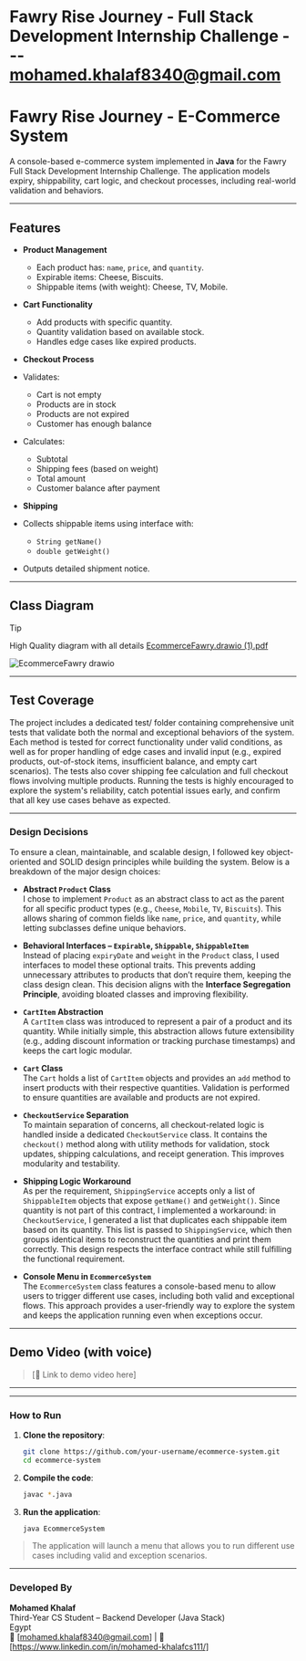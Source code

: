 
 # Fawry Rise Journey - Full Stack Development Internship Challenge --- mohamed.khalaf8340@gmail.com

#  Fawry Rise Journey - E-Commerce System

A console-based e-commerce system implemented in **Java** for the Fawry Full Stack Development Internship Challenge. The application models expiry, shippability, cart logic, and checkout processes, including real-world validation and behaviors.

---

##  Features

- **Product Management**
  - Each product has: `name`, `price`, and `quantity`.
  - Expirable items: Cheese, Biscuits.
  - Shippable items (with weight): Cheese, TV, Mobile.

- **Cart Functionality**
    - Add products with specific quantity.
    - Quantity validation based on available stock.
    - Handles edge cases like expired products.

-  **Checkout Process**
  - Validates:
    - Cart is not empty
    - Products are in stock
    - Products are not expired
    - Customer has enough balance
  - Calculates:
    - Subtotal
    - Shipping fees (based on weight)
    - Total amount
    - Customer balance after payment

-  **Shipping**
  - Collects shippable items using interface with:
    - `String getName()`
    - `double getWeight()`
  - Outputs detailed shipment notice.

---

##  Class Diagram
> [!TIP]
> High Quality diagram with all details
> [EcommerceFawry.drawio (1).pdf](https://github.com/user-attachments/files/21076004/EcommerceFawry.drawio.1.pdf)


![EcommerceFawry drawio](https://github.com/user-attachments/assets/577b4a2e-a216-4e56-b7ee-ceb743972ca9)

---

##  Test Coverage

The project includes a dedicated test/ folder containing comprehensive unit tests that validate both the normal and exceptional behaviors of the system. Each method is tested for correct functionality under valid conditions, as well as for proper handling of edge cases and invalid input (e.g., expired products, out-of-stock items, insufficient balance, and empty cart scenarios). The tests also cover shipping fee calculation and full checkout flows involving multiple products. Running the tests is highly encouraged to explore the system's reliability, catch potential issues early, and confirm that all key use cases behave as expected.

---

###  Design Decisions

To ensure a clean, maintainable, and scalable design, I followed key object-oriented and SOLID design principles while building the system. Below is a breakdown of the major design choices:

- **Abstract `Product` Class**  
  I chose to implement `Product` as an abstract class to act as the parent for all specific product types (e.g., `Cheese`, `Mobile`, `TV`, `Biscuits`). This allows sharing of common fields like `name`, `price`, and `quantity`, while letting subclasses define unique behaviors.

- **Behavioral Interfaces – `Expirable`, `Shippable`, `ShippableItem`**  
  Instead of placing `expiryDate` and `weight` in the `Product` class, I used interfaces to model these optional traits. This prevents adding unnecessary attributes to products that don’t require them, keeping the class design clean. This decision aligns with the **Interface Segregation Principle**, avoiding bloated classes and improving flexibility.

- **`CartItem` Abstraction**  
  A `CartItem` class was introduced to represent a pair of a product and its quantity. While initially simple, this abstraction allows future extensibility (e.g., adding discount information or tracking purchase timestamps) and keeps the cart logic modular.

- **`Cart` Class**  
  The `Cart` holds a list of `CartItem` objects and provides an `add` method to insert products with their respective quantities. Validation is performed to ensure quantities are available and products are not expired.

- **`CheckoutService` Separation**  
  To maintain separation of concerns, all checkout-related logic is handled inside a dedicated `CheckoutService` class. It contains the `checkout()` method along with utility methods for validation, stock updates, shipping calculations, and receipt generation. This improves modularity and testability.

- **Shipping Logic Workaround**  
  As per the requirement, `ShippingService` accepts only a list of `ShippableItem` objects that expose `getName()` and `getWeight()`. Since quantity is not part of this contract, I implemented a workaround: in `CheckoutService`, I generated a list that duplicates each shippable item based on its quantity. This list is passed to `ShippingService`, which then groups identical items to reconstruct the quantities and print them correctly. This design respects the interface contract while still fulfilling the functional requirement.

- **Console Menu in `EcommerceSystem`**  
  The `EcommerceSystem` class features a console-based menu to allow users to trigger different use cases, including both valid and exceptional flows. This approach provides a user-friendly way to explore the system and keeps the application running even when exceptions occur.


---

##  Demo Video (with voice)

> [🔗 Link to demo video here]

---

---

### How to Run

1. **Clone the repository**:
   ```bash
   git clone https://github.com/your-username/ecommerce-system.git
   cd ecommerce-system
   ```

2. **Compile the code**:
   ```bash
   javac *.java
   ```

3. **Run the application**:
   ```bash
   java EcommerceSystem
   ```

> The application will launch a menu that allows you to run different use cases including valid and exception scenarios.

---

### Developed By

**Mohamed Khalaf**  
Third-Year CS Student – Backend Developer (Java Stack)  
 Egypt  
📧 [mohamed.khalaf8340@gmail.com] | 🔗 [https://www.linkedin.com/in/mohamed-khalafcs111/] 


